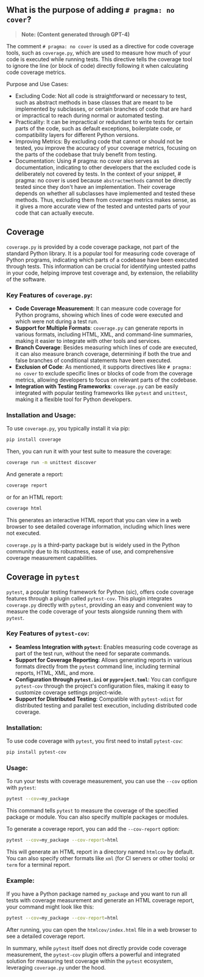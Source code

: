 ## What is the purpose of adding `# pragma: no cover`?

> **Note: (Content generated through GPT-4)**

The comment `# pragma: no cover` is used as a directive for code coverage tools, such as `coverage.py`, which are used to measure how much of your code is executed while running tests. This directive tells the coverage tool to ignore the line (or block of code) directly following it when calculating code coverage metrics.

Purpose and Use Cases:

* Excluding Code: Not all code is straightforward or necessary to test, such as abstract methods in base classes that are meant to be implemented by subclasses, or certain branches of code that are hard or impractical to reach during normal or automated testing.
* Practicality: It can be impractical or redundant to write tests for certain parts of the code, such as default exceptions, boilerplate code, or compatibility layers for different Python versions.
* Improving Metrics: By excluding code that cannot or should not be tested, you improve the accuracy of your coverage metrics, focusing on the parts of the codebase that truly benefit from testing.
* Documentation: Using # pragma: no cover also serves as documentation, indicating to other developers that the excluded code is deliberately not covered by tests.
In the context of your snippet, # pragma: no cover is used because `abstractmethods` cannot be directly tested since they don't have an implementation. Their coverage depends on whether all subclasses have implemented and tested these methods. Thus, excluding them from coverage metrics makes sense, as it gives a more accurate view of the tested and untested parts of your code that can actually execute.

## Coverage

`coverage.py` is provided by a code coverage package, not part of the standard Python library. It is a popular tool for measuring code coverage of Python programs, indicating which parts of a codebase have been executed through tests. This information can be crucial for identifying untested paths in your code, helping improve test coverage and, by extension, the reliability of the software.

### Key Features of `coverage.py`:

- **Code Coverage Measurement**: It can measure code coverage for Python programs, showing which lines of code were executed and which were not during a test run.
- **Support for Multiple Formats**: `coverage.py` can generate reports in various formats, including HTML, XML, and command-line summaries, making it easier to integrate with other tools and services.
- **Branch Coverage**: Besides measuring which lines of code are executed, it can also measure branch coverage, determining if both the true and false branches of conditional statements have been executed.
- **Exclusion of Code**: As mentioned, it supports directives like `# pragma: no cover` to exclude specific lines or blocks of code from the coverage metrics, allowing developers to focus on relevant parts of the codebase.
- **Integration with Testing Frameworks**: `coverage.py` can be easily integrated with popular testing frameworks like `pytest` and `unittest`, making it a flexible tool for Python developers.

### Installation and Usage:

To use `coverage.py`, you typically install it via pip:

```sh
pip install coverage
```

Then, you can run it with your test suite to measure the coverage:

```sh
coverage run -m unittest discover
```

And generate a report:

```sh
coverage report
```

or for an HTML report:

```sh
coverage html
```

This generates an interactive HTML report that you can view in a web browser to see detailed coverage information, including which lines were not executed.

`coverage.py` is a third-party package but is widely used in the Python community due to its robustness, ease of use, and comprehensive coverage measurement capabilities.

## Coverage in `pytest`

`pytest`, a popular testing framework for Python (sic), offers code coverage features through a plugin called `pytest-cov`. This plugin integrates `coverage.py` directly with `pytest`, providing an easy and convenient way to measure the code coverage of your tests alongside running them with `pytest`.

### Key Features of `pytest-cov`:

- **Seamless Integration with `pytest`**: Enables measuring code coverage as part of the test run, without the need for separate commands.
- **Support for Coverage Reporting**: Allows generating reports in various formats directly from the `pytest` command line, including terminal reports, HTML, XML, and more.
- **Configuration through `pytest.ini` or `pyproject.toml`**: You can configure `pytest-cov` through the project's configuration files, making it easy to customize coverage settings project-wide.
- **Support for Distributed Testing**: Compatible with `pytest-xdist` for distributed testing and parallel test execution, including distributed code coverage.

### Installation:

To use code coverage with `pytest`, you first need to install `pytest-cov`:

```sh
pip install pytest-cov
```

### Usage:

To run your tests with coverage measurement, you can use the `--cov` option with `pytest`:

```sh
pytest --cov=my_package
```

This command tells `pytest` to measure the coverage of the specified package or module. You can also specify multiple packages or modules.

To generate a coverage report, you can add the `--cov-report` option:

```sh
pytest --cov=my_package --cov-report=html
```

This will generate an HTML report in a directory named `htmlcov` by default. You can also specify other formats like `xml` (for CI servers or other tools) or `term` for a terminal report.

### Example:

If you have a Python package named `my_package` and you want to run all tests with coverage measurement and generate an HTML coverage report, your command might look like this:

```sh
pytest --cov=my_package --cov-report=html
```

After running, you can open the `htmlcov/index.html` file in a web browser to see a detailed coverage report.

In summary, while `pytest` itself does not directly provide code coverage measurement, the `pytest-cov` plugin offers a powerful and integrated solution for measuring test coverage within the `pytest` ecosystem, leveraging `coverage.py` under the hood.


